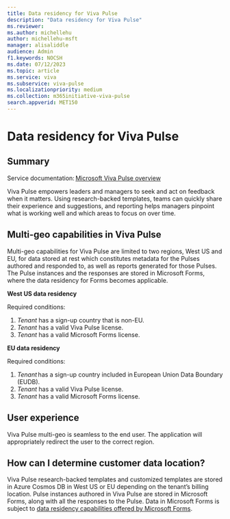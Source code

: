 ```yaml
---
title: Data residency for Viva Pulse
description: "Data residency for Viva Pulse"
ms.reviewer: 
ms.author: michellehu
author: michellehu-msft
manager: alisaliddle
audience: Admin
f1.keywords: NOCSH
ms.date: 07/12/2023
ms.topic: article
ms.service: viva
ms.subservice: viva-pulse
ms.localizationpriority: medium
ms.collection: m365initiative-viva-pulse  
search.appverid: MET150
---
```


# Data residency for Viva Pulse

## Summary

Service documentation: [Microsoft Viva Pulse overview](../introduction-to-viva-pulse.md)

Viva Pulse empowers leaders and managers to seek and act on feedback when it matters. Using research-backed templates, teams can quickly share their experience and suggestions, and reporting helps managers pinpoint what is working well and which areas to focus on over time.  

## Multi-geo capabilities in Viva Pulse

Multi-geo capabilities for Viva Pulse are limited to two regions, West US and EU, for data stored at rest which constitutes metadata for the Pulses authored and responded to, as well as reports generated for those Pulses. The Pulse instances and the responses are stored in Microsoft Forms, where the data residency for Forms becomes applicable.

**West US data residency**

Required conditions:
1. _Tenant_ has a sign-up country that is non-EU.
2. _Tenant_ has a valid Viva Pulse license.  
3. _Tenant_ has a valid Microsoft Forms license.

**EU data residency**

Required conditions:
1. _Tenant_ has a sign-up country included in European Union Data Boundary (EUDB). 
2. _Tenant_ has a valid Viva Pulse license.
3. _Tenant_ has a valid Microsoft Forms license.

## User experience

Viva Pulse multi-geo is seamless to the end user. The application will appropriately redirect the user to the correct region.

## How can I determine customer data location?

Viva Pulse research-backed templates and customized templates are stored in Azure Cosmos DB in West US or EU depending on the tenant’s billing location. Pulse instances authored in Viva Pulse are stored in Microsoft Forms, along with all the responses to the Pulse. Data in Microsoft Forms is subject to [data residency capabilities offered by Microsoft Forms](https://support.microsoft.com/office/data-storage-for-microsoft-forms-97a34e2e-98e1-4dc2-b6b4-7a8444cb1dc3).